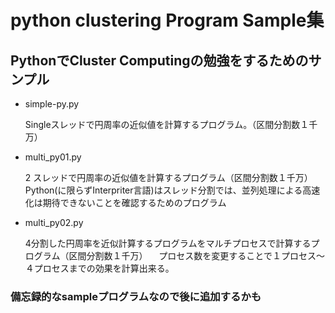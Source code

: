 # python clustering Program Sample集

## PythonでCluster Computingの勉強をするためのサンプル

* simple-py.py

  Singleスレッドで円周率の近似値を計算するプログラム。（区間分割数１千万）

* multi_py01.py

  2 スレッドで円周率の近似値を計算するプログラム（区間分割数１千万）
  Python(に限らずInterpriter言語)はスレッド分割では、並列処理による高速化は期待できないことを確認するためのプログラム

* multi_py02.py
  
  4分割した円周率を近似計算するプログラムをマルチプロセスで計算するプログラム（区間分割数１千万）
　プロセス数を変更することで１プロセス〜４プロセスまでの効果を計算出来る。

### 備忘録的なsampleプログラムなので後に追加するかも

